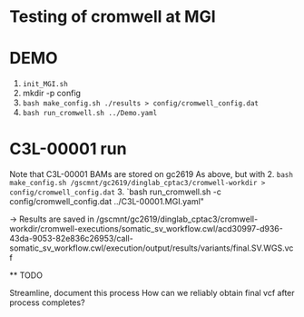 # Testing of cromwell at MGI

# DEMO
1. `init_MGI.sh`
2. mkdir -p config
2. `bash make_config.sh ./results > config/cromwell_config.dat`
3. `bash run_cromwell.sh ../Demo.yaml`

# C3L-00001 run
Note that C3L-00001 BAMs are stored on gc2619
As above, but with
2. `bash make_config.sh /gscmnt/gc2619/dinglab_cptac3/cromwell-workdir > config/cromwell_config.dat`
3. `bash run_cromwell.sh -c config/cromwell_config.dat ../C3L-00001.MGI.yaml"

-> Results are saved in 
/gscmnt/gc2619/dinglab_cptac3/cromwell-workdir/cromwell-executions/somatic_sv_workflow.cwl/acd30997-d936-43da-9053-82e836c26953/call-somatic_sv_workflow.cwl/execution/output/results/variants/final.SV.WGS.vcf

** TODO

Streamline, document this process
How can we reliably obtain final vcf after process completes?
